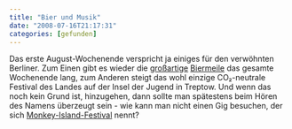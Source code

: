 ```yaml
---
title: "Bier und Musik"
date: "2008-07-16T21:17:31"
categories: [gefunden]
---
```


Das erste August-Wochenende verspricht ja einiges für den verwöhnten Berliner. Zum Einen gibt es wieder die [großartige](/2007/08/04/biermeile/) [Biermeile](http://www.bierfestival-berlin.de/) das gesamte Wochenende lang, zum Anderen steigt das wohl einzige CO₂-neutrale Festival des Landes auf der Insel der Jugend in Treptow. Und wenn das noch kein Grund ist, hinzugehen, dann sollte man spätestens beim Hören des Namens überzeugt sein - wie kann man nicht einen Gig besuchen, der sich [Monkey-Island-Festival](http://www.klimaklicker.de/index.php?id=festival) nennt?
